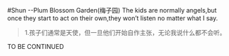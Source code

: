 #Shun --Plum Blossom Garden(梅子园)
The kids are normally angels,but once they start to act on their own,they won’t listen no matter what I say.

> 1.孩子们通常是天使，但一旦他们开始自作主张，无论我说什么都不会听。

TO BE CONTINUED
